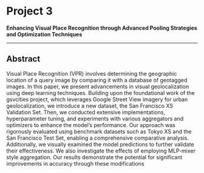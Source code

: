 # Project 3

**Enhancing Visual Place Recognition through Advanced Pooling Strategies and Optimization Techniques**

---
## **Abstract**

Visual Place Recognition (VPR) involves determining the geographic location of a query image by comparing it with a
database of geotagged images. In this paper, we present advancements in visual geolocalization using deep learning
techniques. Building upon the foundational work of the gsvcities project, which leverages Google Street View imagery for
urban geolocalization, we introduce a new dataset, the San Francisco XS Validation Set. Then, we conducted extensive
implementations, hyperparameter tuning, and experiments with various aggregators and optimizers to enhance the model’s
performance. Our approach was rigorously evaluated using benchmark datasets such as Tokyo XS and the San Francisco Test
Set, enabling a comprehensive comparative analysis. Additionally, we visually examined the model predictions to further
validate their effectiveness. We also investigate the effects of employing MLP-mixer style aggregation. Our results
demonstrate the potential for significant improvements in accuracy through these modifications

